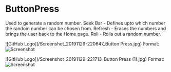 # ButtonPress
Used to generate a random number.
Seek Bar - Defines upto which number the random number can be chosen from.
Refresh - Erases the numbers and brings the user back to the Home page.
Roll - Rolls out a random number.


![GitHub Logo](/Screenshot_20191129-220647_Button Press.jpg)
Format: ![Screenshot](url)

![GitHub Logo](/Screenshot_20191129-221713_Button Press (1).jpg)
Format: ![Screenshot](url)
